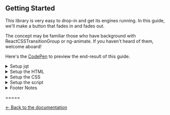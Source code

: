## Getting Started
This library is very easy to drop-in and get its engines running. In this guide, we'll make a button that fades in and fades out.

The concept may be familiar those who have background with ReactCSSTransitionGroup or ng-animate. If you haven't heard of them, welcome aboard!

Here's the [CodePen](http://codepen.io/srph/pen/jVRLxd) to preview the end-result of this guide.

<details>
<summary>Setup jqt</summary>
Just include [`jqt.js`](https://raw.githubusercontent.com/srph/jqt/master/lib/jqt.js) after jQuery `>=3`.

```html
<script src="/path/to/jquery.js"></script>
<script src="/path/to/jqt.js"></script>
```

### npm
Just `require('@srph/jqt')` before running any jqt-related code.
```bash
npm i @srph/jqt -S
```
</details>

<details>
<summary>Setup the HTML</summary>
First, we'll setup our html.

```html
<button>
  Toggle Box
</button>

<div class="box" style="display: none;"></div>
```

> **Note**: It's important that we set elements with an inline-style set to `display: none;` if we want it to initially appear as hidden.

</details>

<details>
<summary>Setup the CSS</summary>
This part is the most interesting part. This is where you'll put the instructions how the element will go in or out.

```sass
// This is only the styling rules for the
// element we'll animate in and out
.box {
  height: 50px;
  width: 50px;
  background: red;
}

// In the `enter` phase, this is how we want
// our element to start as. You can think of it
// as the initial look before animatinge.
// This is important so `enter-active` will actually animate.
.enter {
  opacity: 0;
}

// In the `enter-active` phase, this is how we want
// our element to animate as its appear.
.enter-active {
  opacity: 1;
  transition: 0.5s opacity ease-in;
}

// Similar to the `enter` phase. This is
// the initial properties we want the element to have
// before disappearing.
.leave {
  opacity: 1;
}

// Similar to the `enter-active` phase. This is
// how we want our element to animate as it disappears.
.leave-active {
  opacity: 0;
  transition: 0.5s opacity ease-in;
}
```
</details>

<details>
<summary>Setup the script</summary>
We're finally in the last stage of this guide. I know it's been pretty long, but it's going to be all over shortly.

This used to be either hard or tedious but, luckily, `jqt` lets us easily show or hide our element without much code.

```js
// The flag we'll rely to check
// whether we need to show or hide
// the button.
var active = false;

$('button').on('click', function() {
  if ( active ) {
  	$('box').jqt({ speed: 500 }).exit();
  } else {
  	$('box').jqt({ speed: 500 }).enter();
  }

  active = !active;
});
```
</details>

<details>
<summary>Footer Notes</summary>
- Checkout the [examples](https://srph.github.io/jqt).
- Checkout the [API](https://github.com/srph/jqt#api) to check all the options accept by `.jqt(opts)`. This lets you configure the library's behaviors to suit your needs.
</details>

=====

[← Back to the documentation](https://github.com/srph/jqt)